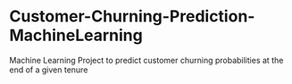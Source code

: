 # Customer-Churning-Prediction-MachineLearning
Machine Learning Project to predict customer churning probabilities at the end of a given tenure

